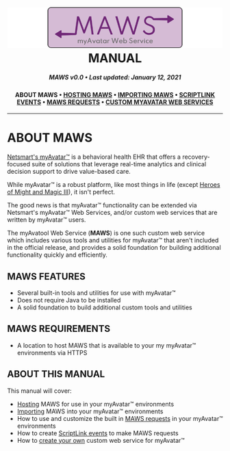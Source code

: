 ﻿<!--
  Software manual template (b210104)
  https://github.com/APrettyCoolProgram/my-development-environment/tree/master/templates/documentation
-->

<h1 align="center">

  <img src="../../resources/asset/img/logo/maws-logo-800x150.png" alt="myAvatar Web Service logo" width="800">
  <br>
  MANUAL
  <br>

</h1>

<h5 align="center">

  MAWS v0.0&nbsp;&bull;&nbsp;Last updated: January 12, 2021

</h5>


<h4 align="center">

  ABOUT MAWS&nbsp;&bull;&nbsp;[HOSTING MAWS](manual-hosting-maws.md)&nbsp;&bull;&nbsp;[IMPORTING MAWS](manual-importing-maws.md)&nbsp;&bull;&nbsp;[SCRIPTLINK EVENTS](manual-scriptlink-events.md)&nbsp;&bull;&nbsp;[MAWS REQUESTS](manual-maws-requests.md)&nbsp;&bull;&nbsp;[CUSTOM MYAVATAR WEB SERVICES](manual-custom-myavatar-web-services.md)

</h4>

***

# ABOUT MAWS
[Netsmart's myAvatar™](https://www.ntst.com/Solutions-and-Services/Offerings/myAvatar) is a behavioral health EHR that offers a recovery-focused suite of solutions that leverage real-time analytics and clinical decision support to drive value-based care.

While myAvatar™ is a robust platform, like most things in life (except [Heroes of Might and Magic III](https://www.gog.com/game/heroes_of_might_and_magic_3_complete_edition)), it isn't perfect.

The good news is that myAvatar™ functionality can be extended via Netsmart's myAvatar™ Web Services, and/or custom web services that are written by myAvatar™ users.

The myAvatool Web Service (**MAWS**) is one such custom web service which includes various tools and utilities for myAvatar™ that aren't included in the official release, and provides a solid foundation for building additional functionality quickly and efficiently.

## MAWS FEATURES
* Several built-in tools and utilities for use with myAvatar™
* Does not require Java to be installed
* A solid foundation to build additional custom tools and utilities

## MAWS REQUIREMENTS
* A location to host MAWS that is available to your my myAvatar™ environments via HTTPS

## ABOUT THIS MANUAL
This manual will cover:
  * [Hosting](manual-hosting-maws.md) MAWS for use in your myAvatar™ environments
  * [Importing](manual-importing-maws.md) MAWS into your myAvatar™ environments
  * How to use and customize the built in [MAWS requests](manual-maws-requests.md) in your myAvatar™ environments
  * How to create [ScriptLink events](manual-scriptlink-events.md) to make MAWS requests
  * How to [create your own](manual-custom-myavatar-web-services.md) custom web service for myAvatar™
